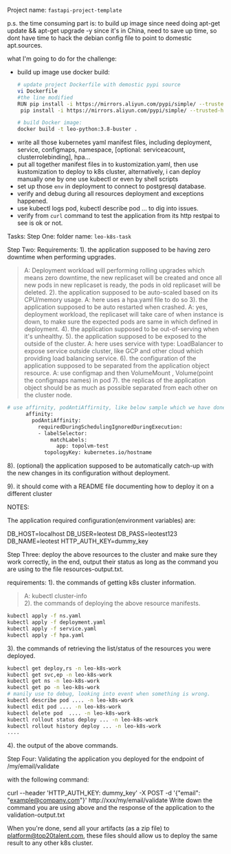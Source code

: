 Project name: `fastapi-project-template`

p.s.
the time consuming part is: to build up image since need doing apt-get update && apt-get upgrade -y since it's in China, need to save up time, so dont have time to hack the debian config file to point to domestic apt.sources.

what I'm going to do for the challenge:
* build up image use docker build:
	```bash
	# update project Dockerfile with demostic pypi source
	vi Dockerfile
	#the line modified
	RUN pip install -i https://mirrors.aliyun.com/pypi/simple/ --trusted-host=mirrors.aliyun.com --upgrade pip \ 
	 pip install -i https://mirrors.aliyun.com/pypi/simple/ --trusted-host=mirrors.aliyun.com pytest psycopg2 cython && pip install poetry && poetry install

	# build Docker image: 
	docker build -t leo-python:3.8-buster .
	```
* write all those kubernetes yaml manifest files, including deployment, service, configmaps, namespace, [optional: serviceacount, clusterrolebinding], hpa... 
* put all together manifest files in to kustomization.yaml, then use kustomization to deploy to k8s cluster, alternatively, i can deploy manually one by one use kubectl or even by shell scripts
* set up those `env` in deployment to connect to postgresql database.
* verify and debug during all resources deployment and exceptions happened.
* use kubectl logs pod, kubectl describe pod ...  to dig into issues. 
* verify from `curl` command to test the application from its http restpai to see is ok or not.

Tasks:
Step One:
folder name: `leo-k8s-task`

Step Two:
Requirements:
1). the application supposed to be having zero downtime when performing upgrades.
> A: Deployment workload will performing rolling upgrades which means zero downtime, the new replicaset will be created and once all new pods in new replicaset is ready, the pods in old replicaset will be deleted.
2). the application supposed to be auto-scaled based on its CPU/memory usage.
> A: here uses a hpa.yaml file to do so
3). the application supposed to be auto restarted when crashed.
> A: yes, deployment workload, the replicaset will take care of when instance is down, to make sure the expected pods are same in which defined in deployment.
4). the application supposed to be out-of-serving when it's unhealthy.
5). the application supposed to be exposed to the outside of the cluster.
> A: here uses service with type: LoadBalancer to expose service outside cluster, like GCP and other cloud which providing load balancing service.
6). the configuration of the application supposed to be separated from the application object resource.
> A: use configmap and then VolumeMount , Volume(point the configmaps names) in pod
7). the replicas of the application object should be as much as possible separated from each other on the cluster node.
```bash
# use affirnity, podAntiAffirnity, like below sample which we have done in our project:
      affinity:
        podAntiAffinity:
          requiredDuringSchedulingIgnoredDuringExecution:
          - labelSelector:
              matchLabels:
                app: topolvm-test
            topologyKey: kubernetes.io/hostname
```	    
8). (optional) the application supposed to be automatically catch-up with the new changes in its configuration without deployment.

9). it should come with a README file documenting how to deploy it on a different cluster

NOTES:

The application required configuration(environment variables) are:

DB_HOST=localhost
DB_USER=leotest
DB_PASS=leotest123
DB_NAME=leotest
HTTP_AUTH_KEY=dummy_key

Step Three:
deploy the above resources to the cluster and make sure they work correctly, in the end, output their status as long as the command you are using to the file resources-output.txt.

requirements:
1). the commands of getting k8s cluster information.
> A: kubectl cluster-info   
2). the commands of deploying the above resource manifests.
```bash
kubectl apply -f ns.yaml
kubectl apply -f deployment.yaml
kubectl apply -f service.yaml
kubectl apply -f hpa.yaml
```
3). the commands of retrieving the list/status of the resources you were deployed.
```bash
kubectl get deploy,rs -n leo-k8s-work
kubectl get svc,ep -n leo-k8s-work
kubectl get ns -n leo-k8s-work
kubectl get po -n leo-k8s-work
# manily use to debug, looking into event when something is wrong.
kubectl describe pod .... -n leo-k8s-work
kubectl edit pod .... -n leo-k8s-work
kubectl delete pod  .... -n leo-k8s-work
kubectl rollout status deploy ... -n leo-k8s-work
kubectl rollout history deploy ... -n leo-k8s-work
....

```
4). the output of the above commands.

Step Four:
Validating the application you deployed for the endpoint of /my/email/validate

with the following command:

curl --header 'HTTP_AUTH_KEY: dummy_key' -X POST -d '{"email": "example@company.com"}' http://xxx/my/email/validate
Write down the command you are using above and the response of the application to the validation-output.txt

When you're done, send all your artifacts (as a zip file) to platform@top20talent.com, these files should allow us to deploy the same result to any other k8s cluster.

